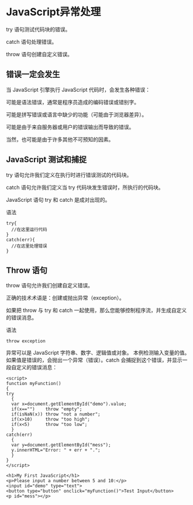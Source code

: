 # JavaScript异常处理

try 语句测试代码块的错误。

catch 语句处理错误。

throw 语句创建自定义错误。

## 错误一定会发生

当 JavaScript 引擎执行 JavaScript 代码时，会发生各种错误：

可能是语法错误，通常是程序员造成的编码错误或错别字。

可能是拼写错误或语言中缺少的功能（可能由于浏览器差异）。

可能是由于来自服务器或用户的错误输出而导致的错误。

当然，也可能是由于许多其他不可预知的因素。

## JavaScript 测试和捕捉

try 语句允许我们定义在执行时进行错误测试的代码块。

catch 语句允许我们定义当 try 代码块发生错误时，所执行的代码块。

JavaScript 语句 try 和 catch 是成对出现的。

语法

```
try{
  //在这里运行代码
}
catch(err){
  //在这里处理错误
}
```

## Throw 语句

throw 语句允许我们创建自定义错误。

正确的技术术语是：创建或抛出异常（exception）。

如果把 throw 与 try 和 catch 一起使用，那么您能够控制程序流，并生成自定义的错误消息。

语法

```
throw exception
```

异常可以是 JavaScript 字符串、数字、逻辑值或对象。 本例检测输入变量的值。如果值是错误的，会抛出一个异常（错误）。catch 会捕捉到这个错误，并显示一段自定义的错误消息：

```
<script>
function myFunction()
{
try
  {
  var x=document.getElementById("demo").value;
  if(x=="")    throw "empty";
  if(isNaN(x)) throw "not a number";
  if(x>10)     throw "too high";
  if(x<5)      throw "too low";
  }
catch(err)
  {
  var y=document.getElementById("mess");
  y.innerHTML="Error: " + err + ".";
  }
}
</script>

<h1>My First JavaScript</h1>
<p>Please input a number between 5 and 10:</p>
<input id="demo" type="text">
<button type="button" onclick="myFunction()">Test Input</button>
<p id="mess"></p>
```


  